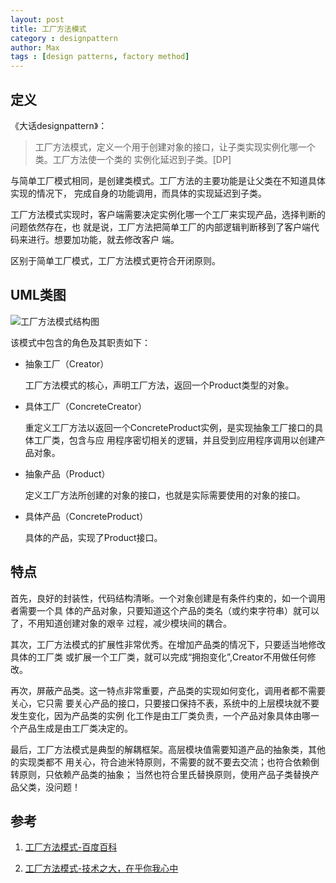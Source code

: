 ```yaml
---
layout: post
title: 工厂方法模式
category : designpattern
author: Max
tags : [design patterns, factory method]
---
```



## 定义

《大话designpattern》：

>工厂方法模式，定义一个用于创建对象的接口，让子类实现实例化哪一个类。工厂方法使一个类的
实例化延迟到子类。[DP]

与简单工厂模式相同，是创建类模式。工厂方法的主要功能是让父类在不知道具体实现的情况下，
完成自身的功能调用，而具体的实现延迟到子类。

工厂方法模式实现时，客户端需要决定实例化哪一个工厂来实现产品，选择判断的问题依然存在，也
就是说，工厂方法把简单工厂的内部逻辑判断移到了客户端代码来进行。想要加功能，就去修改客户
端。

区别于简单工厂模式，工厂方法模式更符合开闭原则。

## UML类图

![工厂方法模式结构图](http://www.uml.org.cn/sjms/images/2010061806555982.gif)

该模式中包含的角色及其职责如下：

* 抽象工厂（Creator）

  工厂方法模式的核心，声明工厂方法，返回一个Product类型的对象。

* 具体工厂（ConcreteCreator）

  重定义工厂方法以返回一个ConcreteProduct实例，是实现抽象工厂接口的具体工厂类，包含与应
  用程序密切相关的逻辑，并且受到应用程序调用以创建产品对象。

* 抽象产品（Product）

  定义工厂方法所创建的对象的接口，也就是实际需要使用的对象的接口。

* 具体产品（ConcreteProduct）

  具体的产品，实现了Product接口。

## 特点

首先，良好的封装性，代码结构清晰。一个对象创建是有条件约束的，如一个调用者需要一个具
体的产品对象，只要知道这个产品的类名（或约束字符串）就可以了，不用知道创建对象的艰辛
过程，减少模块间的耦合。

其次，工厂方法模式的扩展性非常优秀。在增加产品类的情况下，只要适当地修改具体的工厂类
或扩展一个工厂类，就可以完成“拥抱变化”,Creator不用做任何修改。

再次，屏蔽产品类。这一特点非常重要，产品类的实现如何变化，调用者都不需要关心，它只需
要关心产品的接口，只要接口保持不表，系统中的上层模块就不要发生变化，因为产品类的实例
化工作是由工厂类负责，一个产品对象具体由哪一个产品生成是由工厂类决定的。

最后，工厂方法模式是典型的解耦框架。高层模块值需要知道产品的抽象类，其他的实现类都不
用关心，符合迪米特原则，不需要的就不要去交流；也符合依赖倒转原则，只依赖产品类的抽象；
当然也符合里氏替换原则，使用产品子类替换产品父类，没问题！

## 参考

1. [工厂方法模式-百度百科](http://baike.baidu.com/view/1580263.htm?fr=aladdin)

2. [工厂方法模式-技术之大，在乎你我心中](http://www.cnblogs.com/cbf4life/archive/2009/12/20/1628494.html)
